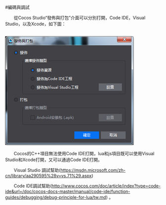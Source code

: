 #編碼與調試

&emsp;&emsp;從Cocos Studio“發佈與打包”介面可以分別打開，Code IDE，Visual Studio，以及Xcode，如下圖：

&emsp;&emsp;&emsp;&emsp;&emsp;&emsp;&emsp;&emsp;![image](res_tw/image0001.png)           

&emsp;&emsp;Cocos的C++項目無法使用Code IDE打開，lua和js項目既可以使用Visual Studio和Xcode打開，又可以通過Code IDE打開。

&emsp;&emsp;Visual Studio 調試幫助(https://msdn.microsoft.com/zh-cn/library/aa290595%28v=vs.71%29.aspx)

&emsp;&emsp;Code IDE調試幫助(http://www.cocos.com/doc/article/index?type=code-ide&url=/doc/cocos-docs-master/manual/code-ide/function-guides/debugging/debug-principle-for-lua/tw.md) 。
         
    
